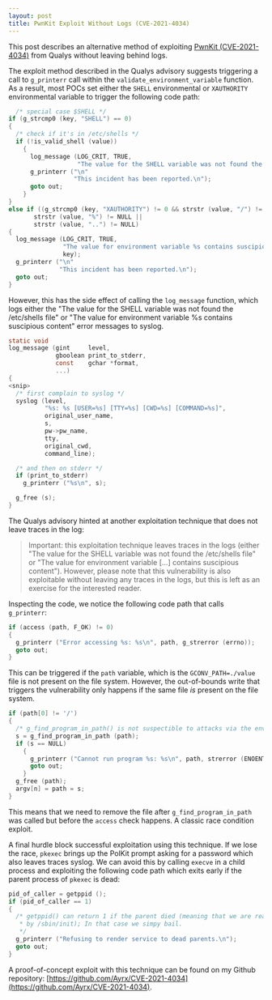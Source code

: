 ```yaml
---
layout: post
title: PwnKit Exploit Without Logs (CVE-2021-4034)
---
```


This post describes an alternative method of exploiting
[PwnKit (CVE-2021-4034)](https://www.qualys.com/2022/01/25/cve-2021-4034/pwnkit.txt)
from Qualys without leaving behind logs.

The exploit method described in the Qualys advisory suggests triggering a call
to `g_printerr` call within the `validate_environment_variable` function. As a
result, most POCs set either the `SHELL` environmental or `XAUTHORITY`
environmental variable to trigger the following code path:

```c
  /* special case $SHELL */
if (g_strcmp0 (key, "SHELL") == 0)
{
  /* check if it's in /etc/shells */
  if (!is_valid_shell (value))
    {
      log_message (LOG_CRIT, TRUE,
                   "The value for the SHELL variable was not found the /etc/shells file");
      g_printerr ("\n"
                  "This incident has been reported.\n");
      goto out;
    }
}
else if ((g_strcmp0 (key, "XAUTHORITY") != 0 && strstr (value, "/") != NULL) ||
       strstr (value, "%") != NULL ||
       strstr (value, "..") != NULL)
{
  log_message (LOG_CRIT, TRUE,
               "The value for environment variable %s contains suscipious content",
               key);
  g_printerr ("\n"
              "This incident has been reported.\n");
  goto out;
}
```

However, this has the side effect of calling the `log_message` function, which
logs either the "The value for the SHELL variable was not found the /etc/shells file"
or "The value for environment variable %s contains suscipious content" error
messages to syslog.

```c
static void
log_message (gint     level,
             gboolean print_to_stderr,
             const    gchar *format,
             ...)
{
<snip>
  /* first complain to syslog */
  syslog (level,
          "%s: %s [USER=%s] [TTY=%s] [CWD=%s] [COMMAND=%s]",
          original_user_name,
          s,
          pw->pw_name,
          tty,
          original_cwd,
          command_line);

  /* and then on stderr */
  if (print_to_stderr)
    g_printerr ("%s\n", s);

  g_free (s);
}
```

The Qualys advisory hinted at another exploitation technique that does not
leave traces in the log:

> Important: this exploitation technique leaves traces in the logs (either
"The value for the SHELL variable was not found the /etc/shells file" or
"The value for environment variable [...] contains suscipious content").
However, please note that this vulnerability is also exploitable without
leaving any traces in the logs, but this is left as an exercise for the
interested reader.

Inspecting the code, we notice the following code path that calls `g_printerr`:

```c
if (access (path, F_OK) != 0)
{
  g_printerr ("Error accessing %s: %s\n", path, g_strerror (errno));
  goto out;
}
```

This can be triggered if the `path` variable, which is the
`GCONV_PATH=./value` file is not present on the file system. However, the
out-of-bounds write that triggers the vulnerability only happens if the same
file _is_ present on the file system.

```c
if (path[0] != '/')
{
  /* g_find_program_in_path() is not suspectible to attacks via the environment */
  s = g_find_program_in_path (path);
  if (s == NULL)
    {
      g_printerr ("Cannot run program %s: %s\n", path, strerror (ENOENT));
      goto out;
    }
  g_free (path);
  argv[n] = path = s;
}
```

This means that we need to remove the file after `g_find_program_in_path` was
called but before the `access` check happens. A classic race condition exploit.

A final hurdle block successful exploitation using this technique. If we lose
the race, `pkexec` brings up the PolKit prompt asking for a password which
also leaves traces syslog. We can avoid this by calling `execve` in a child
process and exploiting the following code path which exits early if the parent
process of `pkexec` is dead:

```c
pid_of_caller = getppid ();
if (pid_of_caller == 1)
{
  /* getppid() can return 1 if the parent died (meaning that we are reaped
   * by /sbin/init); In that case we simpy bail.
   */
  g_printerr ("Refusing to render service to dead parents.\n");
  goto out;
}
```

A proof-of-concept exploit with this technique can be found on my Github
repository: [https://github.com/Ayrx/CVE-2021-4034](https://github.com/Ayrx/CVE-2021-4034).
